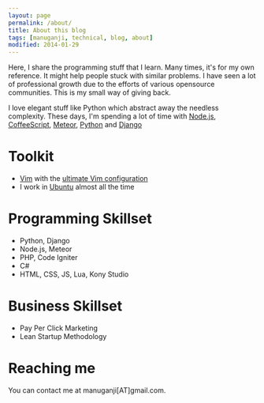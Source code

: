 ```yaml
---
layout: page
permalink: /about/
title: About this blog
tags: [manuganji, technical, blog, about]
modified: 2014-01-29
---
```


Here, I share the programming stuff that I learn. Many times, it's for my own reference. It might help people stuck with similar problems. I have seen a lot of professional growth due to the efforts of various opensource communities. This is my small way of giving back.

I love elegant stuff like Python which abstract away the needless complexity. These days, I'm spending a lot of time with [Node.js](http://nodejs.org/), [CoffeeScript](http://coffeescript.org/), [Meteor](http://meteor.com), [Python](http://python.org) and [Django](http://djangoproject.com)

# Toolkit 

* [Vim](http://www.vim.org/) with the [ultimate Vim configuration](http://amix.dk/vim/vimrc.html)
* I work in [Ubuntu](http://ubuntu.com) almost all the time

# Programming Skillset

* Python, Django
* Node.js, Meteor
* PHP, Code Igniter
* C#
* HTML, CSS, JS, Lua, Kony Studio

# Business Skillset

* Pay Per Click Marketing
* Lean Startup Methodology

# Reaching me

You can contact me at manuganji[AT]gmail.com.
